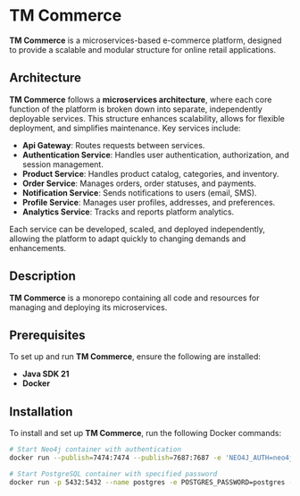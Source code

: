 # TM Commerce
**TM Commerce** is a microservices-based e-commerce platform, designed to provide a scalable and modular structure for online retail applications.

## Architecture

**TM Commerce** follows a **microservices architecture**, where each core function of the platform is broken down into separate, independently deployable services. This structure enhances scalability, allows for flexible deployment, and simplifies maintenance. Key services include:

- **Api Gateway**: Routes requests between services.
- **Authentication Service**: Handles user authentication, authorization, and session management.
- **Product Service**: Handles product catalog, categories, and inventory.
- **Order Service**: Manages orders, order statuses, and payments.
- **Notification Service**: Sends notifications to users (email, SMS).
- **Profile Service**: Manages user profiles, addresses, and preferences.
- **Analytics Service**: Tracks and reports platform analytics.

Each service can be developed, scaled, and deployed independently, allowing the platform to adapt quickly to changing demands and enhancements.

## Description

**TM Commerce** is a monorepo containing all code and resources for managing and deploying its microservices.

## Prerequisites

To set up and run **TM Commerce**, ensure the following are installed:

- **Java SDK 21**
- **Docker**

## Installation

To install and set up **TM Commerce**, run the following Docker commands:

```bash
# Start Neo4j container with authentication
docker run --publish=7474:7474 --publish=7687:7687 -e 'NEO4J_AUTH=neo4j/secret' neo4j:5

# Start PostgreSQL container with specified password
docker run -p 5432:5432 --name postgres -e POSTGRES_PASSWORD=postgres -d postgres
